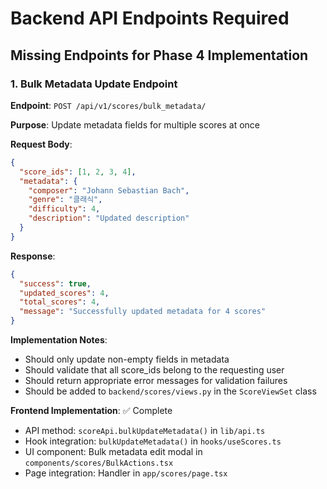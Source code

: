 # Backend API Endpoints Required

## Missing Endpoints for Phase 4 Implementation

### 1. Bulk Metadata Update Endpoint

**Endpoint**: `POST /api/v1/scores/bulk_metadata/`

**Purpose**: Update metadata fields for multiple scores at once

**Request Body**:
```json
{
  "score_ids": [1, 2, 3, 4],
  "metadata": {
    "composer": "Johann Sebastian Bach",
    "genre": "클래식", 
    "difficulty": 4,
    "description": "Updated description"
  }
}
```

**Response**:
```json
{
  "success": true,
  "updated_scores": 4,
  "total_scores": 4,
  "message": "Successfully updated metadata for 4 scores"
}
```

**Implementation Notes**:
- Should only update non-empty fields in metadata
- Should validate that all score_ids belong to the requesting user
- Should return appropriate error messages for validation failures
- Should be added to `backend/scores/views.py` in the `ScoreViewSet` class

**Frontend Implementation**: ✅ Complete
- API method: `scoreApi.bulkUpdateMetadata()` in `lib/api.ts`
- Hook integration: `bulkUpdateMetadata()` in `hooks/useScores.ts` 
- UI component: Bulk metadata edit modal in `components/scores/BulkActions.tsx`
- Page integration: Handler in `app/scores/page.tsx`